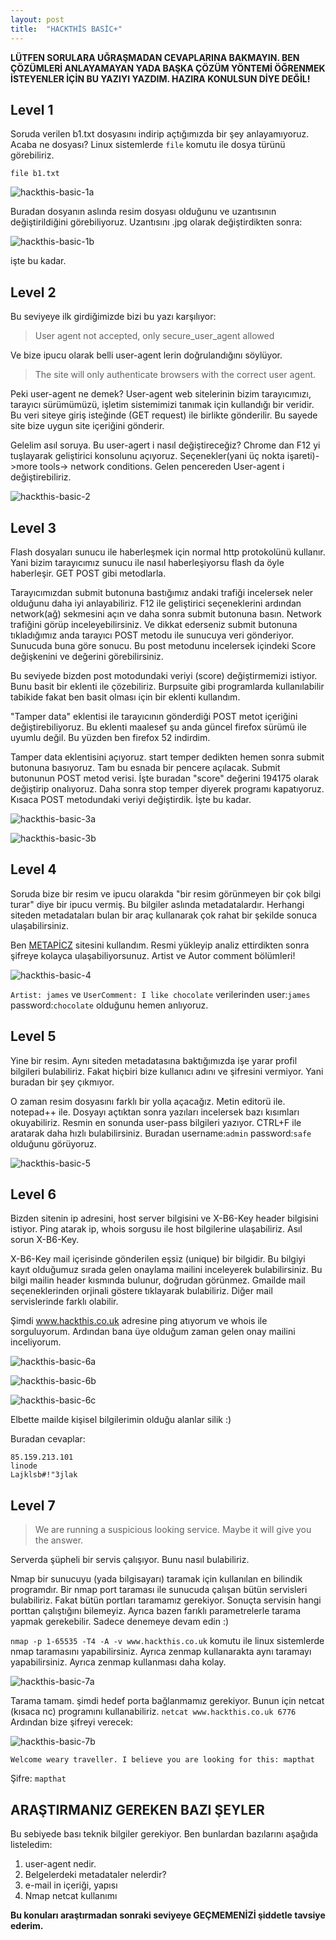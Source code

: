 ```yaml
---
layout: post
title:  "HACKTHİS BASİC+"
---
```


**LÜTFEN SORULARA UĞRAŞMADAN CEVAPLARINA BAKMAYIN. BEN ÇÖZÜMLERİ ANLAYAMAYAN YADA BAŞKA ÇÖZÜM YÖNTEMİ ÖĞRENMEK İSTEYENLER İÇİN BU YAZIYI YAZDIM. HAZIRA KONULSUN DİYE DEĞİL!**

## Level 1

Soruda verilen b1.txt dosyasını indirip açtığımızda bir şey anlayamıyoruz. Acaba ne dosyası? Linux sistemlerde `file` komutu ile dosya türünü görebiliriz.

`file b1.txt`

![hackthis-basic-1a](resimler/hackthis-basic-1a.png)

Buradan dosyanın aslında resim dosyası olduğunu ve uzantısının değiştirildiğini görebiliyoruz. Uzantısını .jpg olarak değiştirdikten sonra:

![hackthis-basic-1b](resimler/hackthis-basic-1b.jpg)

işte bu kadar.

## Level 2

Bu seviyeye ilk girdiğimizde bizi bu yazı karşılıyor:

>User agent not accepted, only secure_user_agent allowed

Ve bize ipucu olarak belli user-agent lerin doğrulandığını söylüyor.

>The site will only authenticate browsers with the correct user agent.

Peki user-agent ne demek? User-agent web sitelerinin bizim tarayıcımızı, tarayıcı sürümümüzü, işletim sistemimizi tanımak için kullandığı bir veridir. Bu veri siteye giriş isteğinde (GET request) ile birlikte gönderilir. Bu sayede site bize uygun site içeriğini gönderir.

Gelelim asıl soruya. Bu user-agert i nasıl değiştireceğiz? Chrome dan F12 yi tuşlayarak geliştirici konsolunu açıyoruz. Seçenekler(yani üç nokta işareti)->more tools-> network conditions. Gelen pencereden User-agent i değiştirebiliriz.

![hackthis-basic-2](resimler/hackthis-basic-2.png)

## Level 3

Flash dosyaları sunucu ile haberleşmek için normal http protokolünü kullanır. Yani bizim tarayıcımız sunucu ile nasıl haberleşiyorsu flash da öyle haberleşir. GET POST gibi metodlarla.

Tarayıcımızdan submit butonuna bastığımız andaki trafiği incelersek neler olduğunu daha iyi anlayabiliriz. F12 ile geliştirici seçeneklerini ardından network(ağ) sekmesini açın ve daha sonra submit butonuna basın. Network trafiğini görüp inceleyebilirsiniz. Ve dikkat ederseniz submit butonuna tıkladığımız anda tarayıcı POST metodu ile sunucuya veri gönderiyor. Sunucuda buna göre sonucu. Bu post metodunu incelersek içindeki Score değişkenini ve değerini görebilirsiniz.

Bu seviyede bizden post motodundaki veriyi (score) değiştirmemizi istiyor. Bunu basit bir eklenti ile çözebiliriz. Burpsuite gibi programlarda kullanılabilir tabikide fakat ben basit olması için bir eklenti kullandım.

"Tamper data" eklentisi ile tarayıcının gönderdiği POST metot içeriğini değiştirebiliyoruz. Bu eklenti maalesef şu anda güncel firefox sürümü ile uyumlu değil. Bu yüzden ben firefox 52 indirdim.

Tamper data eklentisini açıyoruz. start temper dedikten hemen sonra submit butonuna basıyoruz. Tam bu esnada bir pencere açılacak. Submit butonunun POST metod verisi. İşte buradan "score" değerini 194175 olarak değiştirip onalıyoruz. Daha sonra stop temper diyerek programı kapatıyoruz. Kısaca POST metodundaki veriyi değiştirdik. İşte bu kadar.

![hackthis-basic-3a](resimler/hackthis-basic-3a.png)

![hackthis-basic-3b](resimler/hackthis-basic-3b.png)

## Level 4

Soruda bize bir resim ve ipucu olarakda "bir resim görünmeyen bir çok bilgi turar" diye bir ipucu vermiş. Bu bilgiler aslında metadatalardır. Herhangi siteden metadataları bulan bir araç kullanarak çok rahat bir şekilde sonuca ulaşabilirsiniz.

Ben [METAPİCZ][1] sitesini kullandım. Resmi yükleyip analiz ettirdikten sonra şifreye kolayca ulaşabiliyorsunuz. Artist ve Autor comment bölümleri!

![hackthis-basic-4](resimler/hackthis-basic-4.png)

`Artist: james` ve `UserComment: I like chocolate` verilerinden user:`james` password:`chocolate` olduğunu hemen anlıyoruz.

## Level 5

Yine bir resim. Aynı siteden metadatasına baktığımızda işe yarar profil bilgileri bulabiliriz. Fakat hiçbiri bize kullanıcı adını ve şifresini vermiyor. Yani buradan bir şey çıkmıyor.

O zaman resim dosyasını farklı bir yolla açacağız. Metin editorü ile. notepad++ ile. Dosyayı açtıktan sonra yazıları incelersek bazı kısımları okuyabiliriz. Resmin en sonunda user-pass bilgileri yazıyor. CTRL+F ile aratarak daha hızlı bulabilirsiniz. Buradan username:`admin` password:`safe` olduğunu görüyoruz.

![hackthis-basic-5](resimler/hackthis-basic-5.png)

## Level 6

Bizden sitenin ip adresini, host server bilgisini ve X-B6-Key header bilgisini istiyor. Ping atarak ip, whois sorgusu ile host bilgilerine ulaşabiliriz. Asıl sorun X-B6-Key.

X-B6-Key mail içerisinde gönderilen eşsiz (unique) bir bilgidir. Bu bilgiyi kayıt olduğumuz sırada gelen onaylama mailini inceleyerek bulabilirsiniz. Bu bilgi mailin header kısmında bulunur, doğrudan görünmez. Gmailde mail seçeneklerinden orjinali göstere tıklayarak bulabiliriz. Diğer mail servislerinde farklı olabilir.

Şimdi www.hackthis.co.uk adresine ping atıyorum ve whois ile sorguluyorum. Ardından bana üye olduğum zaman gelen onay mailini inceliyorum.

![hackthis-basic-6a](resimler/hackthis-basic-6a.png)

![hackthis-basic-6b](resimler/hackthis-basic-6b.png)

![hackthis-basic-6c](resimler/hackthis-basic-6c.png)

Elbette mailde kişisel bilgilerimin olduğu alanlar silik :)

Buradan cevaplar:

```text
85.159.213.101
linode
Lajklsb#!"3jlak
```

## Level 7

>We are running a suspicious looking service. Maybe it will give you the answer.

Serverda şüpheli bir servis çalışıyor. Bunu nasıl bulabiliriz.

Nmap bir sunucuyu (yada bilgisayarı) taramak için kullanılan en bilindik programdır. Bir nmap port taraması ile sunucuda çalışan bütün servisleri bulabiliriz. Fakat bütün portları taramamız gerekiyor. Sonuçta servisin hangi porttan çalıştığını bilemeyiz. Ayrıca bazen farıklı parametrelerle tarama yapmak gerekebilir. Sadece denemeye devam edin :)

`nmap -p 1-65535 -T4 -A -v www.hackthis.co.uk` komutu ile linux sistemlerde nmap taramasını yapabilirsiniz. Ayrıca zenmap kullanarakta aynı taramayı yapabilirsiniz. Ayrıca zenmap kullanması daha kolay.

![hackthis-basic-7a](resimler/hackthis-basic-7a.png)

Tarama tamam. şimdi hedef porta bağlanmamız gerekiyor. Bunun için netcat (kısaca nc) programını kullanabiliriz. `netcat www.hackthis.co.uk 6776` Ardından bize şifreyi verecek:

![hackthis-basic-7b](resimler/hackthis-basic-7b.png)

`Welcome weary traveller. I believe you are looking for this: mapthat`

Şifre: `mapthat`

## ARAŞTIRMANIZ GEREKEN BAZI ŞEYLER

Bu sebiyede bası teknik bilgiler gerekiyor. Ben bunlardan bazılarını aşağıda listeledim:

1. user-agent nedir.
2. Belgelerdeki metadataler nelerdir?
3. e-mail in içeriği, yapısı
4. Nmap netcat kullanımı

**Bu konuları araştırmadan sonraki seviyeye GEÇMEMENİZİ şiddetle tavsiye ederim.**

[1]:http://metapicz.com
